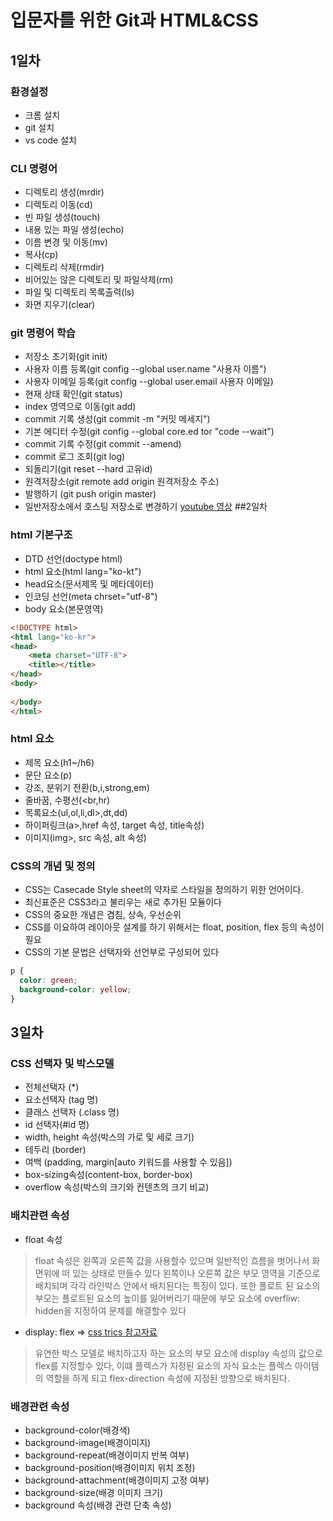 # 입문자를 위한 Git과 HTML&CSS
## 1일차
### 환경설정
- 크롬 설치
- git 설치
- vs code 설치
### CLI 명령어
- 디렉토리 생성(mrdir)
- 디렉토리 이동(cd)
- 빈 파일 생성(touch)
- 내용 있는 파일 생성(echo)
- 이름 변경 및 이동(mv)
- 복사(cp)
- 디렉토리 삭제(rmdir)
- 비어있는 않은 디렉토리 및 파일삭제(rm)
- 파일 및 디렉토리 목록출력(ls)
- 화면 지우기(clear)
### git 명령어 학습
- 저장소 초기화(git init)
- 사용자 이름 등록(git config --global user.name "사용자 이름")
- 사용자 이메일 등록(git config --global user.email 사용자 이메일)
- 현재 상태 확인(git status)
- index 영역으로 이동(git add)
- commit 기록 생성(git commit -m "커밋 메세지")
- 기본 에디터 수정(git config --global core.ed tor "code --wait")
- commit 기록 수정(git commit --amend)
- commit 로그 조회(git log)
- 되돌리기(git reset --hard 고유id)
- 원격저장소(git remote add origin 원격저장소 주소)
- 발행하기 (git push origin master)
- 일반저장소에서 호스팅 저장소로 변경하기 [youtube 영상](https://youtu.be/SNnfbf-LJz4)
##2일차
### html 기본구조
- DTD 선언(doctype html)
- html 요소(html lang="ko-kt")
- head요소(문서제목 및 메타데이터)
- 인코딩 선언(meta chrset="utf-8")
- body 요소(본문영역)

```html
<!DOCTYPE html>
<html lang="ko-kr">
<head>
    <meta charset="UTF-8">
    <title></title>
</head>
<body>
    
</body>
</html>
```

### html 요소
- 제목 요소(h1~/h6)
- 문단 요소(p)
- 강조, 분위기 전환(b,i,strong,em)
- 줄바꿈, 수평선(<br,hr)
- 목록요소(ul,ol,li,dl>,dt,dd) 
- 하이퍼링크(a>,href 속성, target 속성, title속성)
- 이미지(img>, src 속성, alt 속성)
### CSS의 개념 및 정의
- CSS는 Casecade Style sheet의 약자로 스타일을 정의하기 위한 언어이다.
- 최신표준은 CSS3라고 불리우는 새로 추가된 모듈이다
- CSS의 중요한 개념은 겸침, 상속, 우선순위
- CSS를 이요하여 레이아웃 설계를 하기 위해서는 float, position, flex 등의 속성이 필요
- CSS의 기본 문법은 선택자와 선언부로 구성되어 있다

```css
p {
  color: green;
  background-color: yellow;
}
```

## 3일차
### CSS 선택자 및 박스모델
- 전체선택자 (*)
- 요소선택자 (tag 명)
- 클래스 선택자 (.class 명)
- id 선택자(#id 명)
- width, height 속성(박스의 가로 및 세로 크기)
- 테두리 (border)
- 여백 (padding, margin[auto 키워드를 사용할 수 있음])
- box-sizing속성(content-box, border-box)
- overflow 속성(박스의 크기와 컨텐츠의 크기 비교) 
### 배치관련 속성
- float 속성
> float 속성은 왼쪽과 오른쪽 값을 사용할수 있으며 일반적인 흐름을 벗어나서 화면위에 떠 있는 상태로 만들수 있다 왼쪽이나 오른쪽 값은 부모 영역을 기준으로 배치되며 각각 라인박스 안에서 배치된다는 특징이 있다. 또한 플로트 된 요소의 부모는 플로트된 요소의 높이를 잃어버리기 때문에 부모 요소에 overfliw: hidden을 지정하여 문제를 해결할수 있다
- display: flex => [css trics 참고자료](https://css-tricks.com/snippets/css/a-guide-to-flexbox/)
> 유연한 박스 모델로 배치하고자 하는 요소의 부모 요소에 display 속성의 값으로 flex를 지정할수 있다, 이떄 플렉스가 지정된 요소의 자식 요소는 플렉스 아이템의 역할을 하게 되고 flex-direction 속성에 지정된 방향으로 배치된다.
### 배경관련 속성
- background-color(배경색)
- background-image(배경이미지)
- background-repeat(배경이미지 반복 여부)
- background-position(배경이미지 위치 조정)
- background-attachment(배경이미지 고정 여부)
- background-size(배경 이미지 크기)
- background 속성(배경 관련 단축 속성)